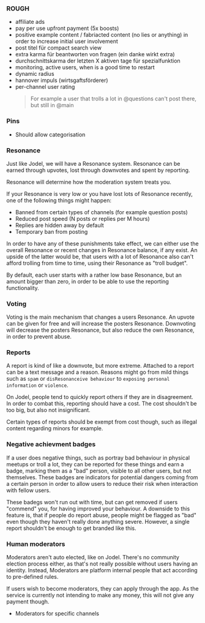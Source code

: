### ROUGH

* affiliate ads
* pay per use upfront payment (5x boosts)
* positive example content / fabriacted content (no lies or anything) in order to increase initial user involvement
* post titel für compact search view
* extra karma für beantworten von fragen (ein danke wirkt extra)
* durchschnittskarma der letzten X aktiven tage für spezialfunktion
* monitoring, active users, when is a good time to restart
* dynamic radius
* hannover impuls (wirtsgaftsförderer)
* per-channel user rating
  > For example a user that trolls a lot in @questions can't post there, but still in @main

### Pins

* Should allow categorisation

### Resonance

Just like Jodel, we will have a Resonance system. Resonance can be earned through
upvotes, lost through downvotes and spent by reporting.

Resonance will determine how the moderation system treats you.

If your Resonance is very low or you have lost lots of Resonance recently, one of
the following things might happen:

* Banned from certain types of channels (for example question posts)
* Reduced post speed (N posts or replies per M hours)
* Replies are hidden away by default
* Temporary ban from posting

In order to have any of these punishments take effect, we can either use the
overall Resonance or recent changes in Resonance balance, if any exist. An upside of
the latter would be, that users with a lot of Resonance also can't afford trolling
from time to time, using their Resonance as "troll budget".

By default, each user starts with a rather low base Resonance, but an amount bigger
than zero, in order to be able to use the reporting functionality.

### Voting

Voting is the main mechanism that changes a users Resonance. An upvote can be given
for free and will increase the posters Resonance. Downvoting will decrease the posters
Resonance, but also reduce the own Resonance, in order to prevent abuse.

### Reports

A report is kind of like a downvote, but more extreme. Attached to a report
can be a text message and a reason. Reasons might go from mild things such as
`spam` or `disResonanceive behaviour` to `exposing personal information` or
`violence`.

On Jodel, people tend to quickly report others if they are in disagreement.
In order to combat this, reporting should have a cost. The cost shouldn't be
too big, but also not insignificant.

Certain types of reports should be exempt from cost though, such as illegal content
regarding minors for example.

### Negative achievment badges

If a user does negative things, such as portray bad behaviour in physical meetups or
troll a lot, they can be reported for these things and earn a badge, marking them
as a "bad" person, visible to all other users, but not themselves. These badges
are indicators for potential dangers coming from a certain person in order to allow
users to reduce their risk when interaction with fellow users.

These badegs won't run out with time, but can get removed if users "commend" you, for
having improved your behaviour. A downside to this feature is, that if people do
report abuse, people might be flagged as "bad" even though they haven't really done
anything severe. However, a single report shouldn't be enough to get branded like this.

### Human moderators

Moderators aren't auto elected, like on Jodel. There's no community election process
either, as that's not really possible without users having an identity. Instead, Moderators
are platform internal people that act according to pre-defined rules.

If users wish to become moderators, they can apply through the app. As the service is
currently not intending to make any money, this will not give any payment though.

* Moderators for specific channels

